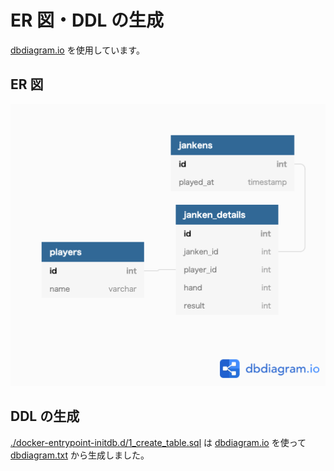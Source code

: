 # ER 図・DDL の生成

[dbdiagram.io](https://dbdiagram.io/home) を使用しています。

## ER 図

![dbdiagram.png](./dbdiagram.png)

## DDL の生成

[./docker-entrypoint-initdb.d/1_create_table.sql](./docker-entrypoint-initdb.d/1_create_table.sql) は [dbdiagram.io](https://dbdiagram.io/home) を使って [dbdiagram.txt](dbdiagram.txt) から生成しました。

